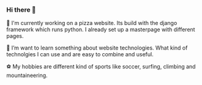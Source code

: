 ### Hi there 👋


🔭 I'm currently working on a pizza website. Its build with the django framework which runs python. I already set up a masterpage with different pages. 

🌱 I’m want to learn something about website technologies. What kind of technolgies I can use and are easy to combine and useful.

⚽️ My hobbies are different kind of sports like soccer, surfing, climbing and mountaineering. 

<!--
**milg8787/milg8787** is a ✨ _special_ ✨ repository because its `README.md` (this file) appears on your GitHub profile.

Here are some ideas to get you started:

- 🔭 I’m currently working on ...
- 🌱 I’m currently learning ...
- 👯 I’m looking to collaborate on ...
- 🤔 I’m looking for help with ...
- 💬 Ask me about ...
- 📫 How to reach me: ...
- 😄 Pronouns: ...
- ⚡ Fun fact: ...
-->
